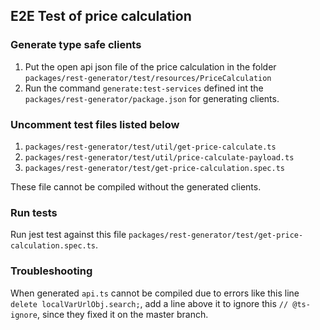 ## E2E Test of price calculation
### Generate type safe clients
1. Put the open api json file of the price calculation in the folder `packages/rest-generator/test/resources/PriceCalculation`
2. Run the command `generate:test-services` defined int the `packages/rest-generator/package.json` for generating clients.

### Uncomment test files listed below
1. `packages/rest-generator/test/util/get-price-calculate.ts`
2. `packages/rest-generator/test/util/price-calculate-payload.ts`
3. `packages/rest-generator/test/get-price-calculation.spec.ts`

These file cannot be compiled without the generated clients.

### Run tests
Run jest test against this file `packages/rest-generator/test/get-price-calculation.spec.ts`.

### Troubleshooting
When generated `api.ts` cannot be compiled due to errors like this line `delete localVarUrlObj.search;`, 
add a line above it to ignore this `// @ts-ignore`, since they fixed it on the master branch.
